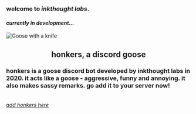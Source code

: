 <!DOCTYPE html>
<html lang="en-US">
<head>
<!-- <script src="webscript.js"></script> -->
    <link rel="stylesheet" href="css/index.css">
    <title>inkthoughts labs</title>
</head>
<body id="main">
    <h3 id="h31">
        welcome to <em>inkthought labs</em>.
    </h3>
    <h4 id = "h41">
        <em>currently in development...</em>
    </h4>
    <div id="div1">
        <img src="https://avatars2.githubusercontent.com/u/34730060?s=460&u=d7cbb489f25d4d9f97423c6d135f64957c49460d&v=4" alt="Goose with a knife">
    </div>
    <h2 id="h21" style="text-align: center;">honkers, a discord goose</h2>
    <h3 id="h32">
        honkers is a goose discord bot developed by inkthought labs in 2020. it acts like a goose - aggressive, funny and annoying. it also makes sassy remarks. go add it to your server now!
    </h3>
    <br id="br1">
    <a href="https://bit.ly/hnkr" target="_blank" id="addBot"><em>add honkers here</em></a>
    <br>
</body>
</html>
